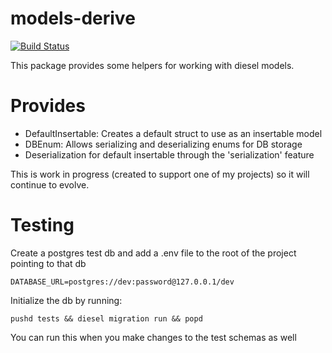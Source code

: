# models-derive

[![Build Status](https://travis-ci.org/behos/models-derive.svg?branch=master)](https://travis-ci.org/behos/models-derive)

This package provides some helpers for working with diesel models.

# Provides

* DefaultInsertable: Creates a default struct to use as an insertable model
* DBEnum: Allows serializing and deserializing enums for DB storage
* Deserialization for default insertable through the 'serialization' feature

This is work in progress (created to support one of my projects) so it will continue to evolve.

# Testing

Create a postgres test db and add a .env file to the root of the project pointing to that
db

```
DATABASE_URL=postgres://dev:password@127.0.0.1/dev
```

Initialize the db by running:

```
pushd tests && diesel migration run && popd
```

You can run this when you make changes to the test schemas as well
